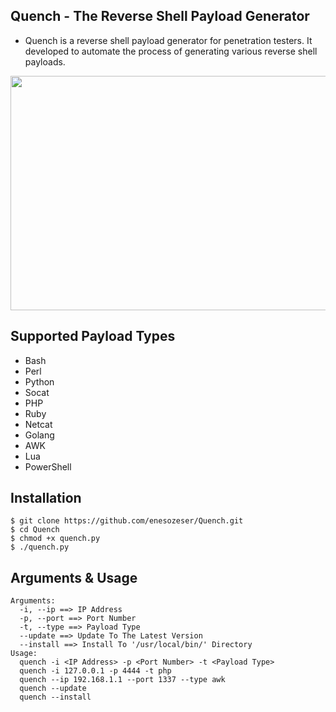 ## Quench - The Reverse Shell Payload Generator
- Quench is a reverse shell payload generator for penetration testers. It developed to automate the process of generating various reverse shell payloads.
<p align="center">
  <a href="https://enesozeser.com/quench.mp4"><img src="https://i.imgur.com/g4K9kGZ.png" width="700" height="375"></a>
</p>

## Supported Payload Types
- Bash
- Perl
- Python
- Socat
- PHP
- Ruby
- Netcat
- Golang
- AWK
- Lua
- PowerShell

## Installation
```
$ git clone https://github.com/enesozeser/Quench.git
$ cd Quench
$ chmod +x quench.py
$ ./quench.py
```

## Arguments & Usage
```
Arguments:
  -i, --ip ==> IP Address
  -p, --port ==> Port Number
  -t, --type ==> Payload Type
  --update ==> Update To The Latest Version
  --install ==> Install To '/usr/local/bin/' Directory
Usage:
  quench -i <IP Address> -p <Port Number> -t <Payload Type>
  quench -i 127.0.0.1 -p 4444 -t php
  quench --ip 192.168.1.1 --port 1337 --type awk
  quench --update
  quench --install
```
